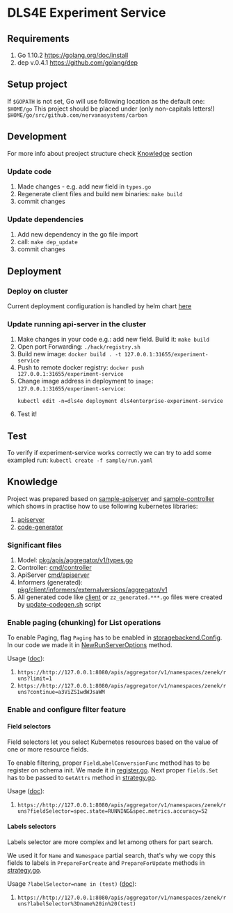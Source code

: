# DLS4E Experiment Service


## Requirements
1. Go 1.10.2 https://golang.org/doc/install
1. dep v.0.4.1 https://github.com/golang/dep


## Setup project
If `$GOPATH` is not set, Go will use following location as the default one: `$HOME/go`
This project should be placed under (only non-capitals letters!) `$HOME/go/src/github.com/nervanasystems/carbon`


## Development
For more info about preoject structure check [Knowledge](#knowledge) section

### Update code
1. Made changes - e.g. add new field in `types.go`
1. Regenerate client files and build new binaries: `make build`
1. commit changes

### Update dependencies
1. Add new dependency in the go file import
1. call: `make dep_update`
1. commit changes


## Deployment

### Deploy on cluster
Current deployment configuration is handled by helm chart [here](../../dls4e-charts/experiment-service)

### Update running api-server in the cluster
1. Make changes in your code e.g.: add new field. Build it: `make build`
1. Open port Forwarding: `./hack/registry.sh`
1. Build new image: `docker build . -t 127.0.0.1:31655/experiment-service`
1. Push to remote docker registry: `docker push 127.0.0.1:31655/experiment-service`
1. Change image address in deployment to `image: 127.0.0.1:31655/experiment-service`: 
    ```
    kubectl edit -n=dls4e deployment dls4enterprise-experiment-service
    ```
1. Test it!

## Test
To verify if experiment-service works correctly we can try to add some exampled run: `kubectl create -f sample/run.yaml`


## Knowledge
Project was prepared based on [sample-apiserver](https://github.com/kubernetes/sample-apiserver) and
[sample-controller](https://github.com/kubernetes/sample-controller) which shows in practise 
how to use following kubernetes libraries:
1. [apiserver](https://github.com/kubernetes/apiserver)
1. [code-generator](https://github.com/kubernetes/code-generator)

### Significant files
1. Model: [pkg/apis/aggregator/v1/types.go](pkg/apis/aggregator/v1/types.go)
1. Controller: [cmd/controller](cmd/controller)
1. ApiServer [cmd/apiserver](cmd/apiserver)
1. Informers (generated): [pkg/client/informers/externalversions/aggregator/v1](pkg/client/informers/externalversions/aggregator/v1)
1. All generated code like [client](pkg/client) or `zz_generated.***.go` files were created by [update-codegen.sh](hack/update-codegen.sh) script

### Enable paging (chunking) for List operations
To enable Paging, flag `Paging` has to be enabled in [storagebackend.Config](https://github.com/kubernetes/apiserver/blob/master/pkg/storage/storagebackend/config.go).
In our code we made it in [NewRunServerOptions](https://github.com/NervanaSystems/carbon/blob/develop/applications/experiment-service/cmd/apiserver/start.go#L46) method.

Usage ([doc](https://github.com/kubernetes/kubernetes/commit/35ffb5c6cf70974c0a571cd1ebdc72ad8d0f8332)):
1. `https://http://127.0.0.1:8080/apis/aggregator/v1/namespaces/zenek/runs?limit=1`
1. `https://http://127.0.0.1:8080/apis/aggregator/v1/namespaces/zenek/runs?continue=a3ViZS1wdWJsaWM`

### Enable and configure filter feature

#### Field selectors
Field selectors let you select Kubernetes resources based on the value of one or more resource fields.

To enable filtering, proper `FieldLabelConversionFunc` method has to be register on schema init. We made it in [register.go](pkg/apis/aggregator/v1/register.go#L43).
Next proper `fields.Set` has to be passed to `GetAttrs` method in [strategy.go](pkg/registry/aggregator/run/strategy.go#L47).

Usage ([doc](https://kubernetes.io/docs/concepts/overview/working-with-objects/field-selectors/)):
1. `https://http://127.0.0.1:8080/apis/aggregator/v1/namespaces/zenek/runs?fieldSelector=spec.state=RUNNING&spec.metrics.accuracy=52`

#### Labels selectors
Labels selector are more complex and let among others for part search.

We used it for `Name` and `Namespace` partial search, that's why we copy this fields to labels in `PrepareForCreate` and `PrepareForUpdate` methods in 
[strategy.go](pkg/registry/aggregator/run/strategy.go#L84).

Usage `?labelSelector=name in (test)` ([doc](https://kubernetes.io/docs/concepts/overview/working-with-objects/labels/#api)):
1. `https://http://127.0.0.1:8080/apis/aggregator/v1/namespaces/zenek/runs?labelSelector%3Dname%20in%20(test)`
